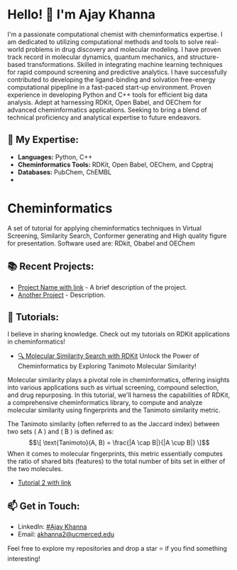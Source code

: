 # Hello! 👋 I'm Ajay Khanna
I'm a passionate computational chemist with cheminformatics expertise. I am dedicated to utilizing computational methods and tools to solve real-world problems in drug discovery and molecular modeling. I have proven track record in molecular dynamics, quantum mechanics, and structure-based transformations. Skilled in integrating machine learning techniques for rapid compound screening and predictive analytics. I have successfully contributed to developing the ligand-binding and solvation free-energy computational pipepline in a fast-paced start-up environment. Proven experience in developing Python and C++ tools for efficient big data analysis. Adept at harnessing RDKit, Open Babel, and OEChem for advanced cheminformatics applications. Seeking to bring a blend of technical proficiency and analytical expertise to future endeavors.

## 🔬 My Expertise:
- **Languages:** Python, C++
- **Cheminformatics Tools:** RDKit, Open Babel, OEChem, and Cpptraj
- **Databases:** PubChem, ChEMBL
- 
# Cheminformatics
A set of tutorial for applying cheminformatics techniques in Virtual Screening, Similarity Search, Conformer generating and High quality figure for presentation.
Software used are: RDkit, Obabel and OEChem

## 📚 Recent Projects:
- [Project Name with link](#) - A brief description of the project.
- [Another Project](#) - Description.

## 📘 Tutorials:
I believe in sharing knowledge. Check out my tutorials on RDKit applications in cheminformatics!
- [🔍 Molecular Similarity Search with RDKit](https://github.com/Ajaykhanna/Cheminformatics/blob/main/rdkit/tanimoto_similarity_search.py) Unlock the Power of Cheminformatics by Exploring Tanimoto Molecular Similarity!

Molecular similarity plays a pivotal role in cheminformatics, offering insights into various applications such as virtual screening, compound selection, and drug repurposing. In this tutorial, we'll harness the capabilities of RDKit, a comprehensive cheminformatics library, to compute and analyze molecular similarity using fingerprints and the Tanimoto similarity metric.

The Tanimoto similarity (often referred to as the Jaccard index) between two sets \( A \) and \( B \) is defined as:
$$\[
\text{Tanimoto}(A, B) = \frac{|A \cap B|}{|A \cup B|}
\]$$
When it comes to molecular fingerprints, this metric essentially computes the ratio of shared bits (features) to the total number of bits set in either of the two molecules.

- [Tutorial 2 with link](#)

## 📫 Get in Touch:
- LinkedIn: [#Ajay Khanna](https://www.linkedin.com/in/ajay-khanna/)
- Email: akhanna2@ucmerced.edu

Feel free to explore my repositories and drop a star ⭐ if you find something interesting!
